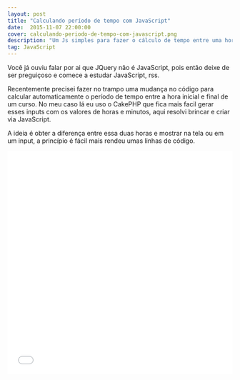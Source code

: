 ```yaml
---
layout: post
title: "Calculando período de tempo com JavaScript"
date:  2015-11-07 22:00:00
cover: calculando-periodo-de-tempo-com-javascript.png
description: "Um Js simples para fazer o cálculo de tempo entre uma hora e outra."
tag: JavaScript
---
```


Você já ouviu falar por ai que JQuery não é JavaScript, pois então deixe de ser preguiçoso e comece a estudar JavaScript, rss.

Recentemente precisei fazer no trampo uma mudança no código para calcular automaticamente o período de tempo entre a hora inicial e final de um curso. No meu caso lá eu uso o CakePHP que fica mais facil gerar esses inputs com os valores de horas e minutos, aqui resolvi brincar e criar via JavaScript.

A ideia é obter a diferença entre essa duas horas e mostrar na tela ou em um input, a princípio é fácil mais rendeu umas linhas de código.


<iframe width="100%" height="500" src="//jsfiddle.net/jeremias_pereira/2zooce3k/6/embedded/" allowfullscreen="allowfullscreen" frameborder="0"></iframe>